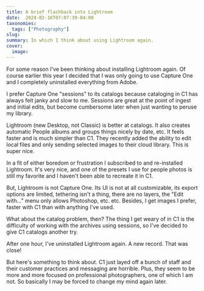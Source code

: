 ```yaml
---
title: A brief flashback into Lightroom
date:  2024-02-16T07:07:39-04:00
taxonomies:
  tags: ["Photography"]
slug: 
summary: In which I think about using Lightroom again.
cover:
  image: 
---
```


For some reason I've been thinking about installing Lightroom again. Of course earlier this year I decided that I was only going to use Capture One and I completely uninstalled everything from Adobe.

I prefer Capture One "sessions" to its catalogs because cataloging in C1 has always felt janky and slow to me. Sessions are great at the point of ingest and initial edits, but become cumbersome later when just wanting to peruse my library.

Lightroom (new Desktop, not Classic) is better at catalogs. It also creates automatic People albums and groups things nicely by date, etc. It feels faster and is much simpler than C1. They recently added the ability to edit local files and only sending selected images to their cloud library. This is super nice.

In a fit of either boredom or frustration I subscribed to and re-installed Lightroom. It's very nice, and one of the presets I use for people photos is still my favorite and I haven't been able to recreate it in C1.

But, Lightroom is not Capture One. Its UI is not at all customizable, its export options are limited, tethering isn't a thing, there are no layers, the "Edit with..." menu only allows Photoshop, etc. etc. Besides, I get images I prefer, faster with C1 than with anything I've used.

What about the catalog problem, then? The thing I get weary of in C1 is the difficulty of working with the archives using sessions, so I've decided to give C1 catalogs another try.

After one hour, I've uninstalled Lightroom again. A new record. That was close!

But here's something to think about. C1 just layed off a bunch of staff and their customer practices and messaging are horrible. Plus, they seem to be more and more focused on professional photographers, one of which I am not. So basically I may be forced to change my mind again later.

